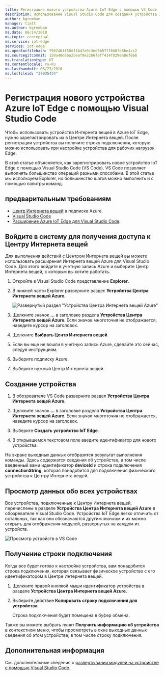 ```yaml
---
title: Регистрация нового устройства Azure IoT Edge с помощью VS Code | Документация Майкрософт
description: Использование Visual Studio Code для создания устройства IoT Edge в Центре Интернета вещей Azure
author: kgremban
manager: timlt
ms.author: kgremban
ms.date: 06/14/2018
ms.topic: conceptual
ms.service: iot-edge
services: iot-edge
ms.openlocfilehash: 7902461f58df1b4fe0c3ed3b577f668fe8be4cc2
ms.sourcegitcommit: 150a40d8ba2beaf9e22b6feff414f8298a8ef868
ms.translationtype: HT
ms.contentlocale: ru-RU
ms.lasthandoff: 06/27/2018
ms.locfileid: "37035434"
---
```

# <a name="register-a-new-azure-iot-edge-device-from-visual-studio-code"></a>Регистрация нового устройства Azure IoT Edge с помощью Visual Studio Code

Чтобы использовать устройства Интернета вещей в Azure IoT Edge, нужно зарегистрировать их в Центре Интернета вещей. После регистрации устройства вы получите строку подключения, которую можно использовать при настройке устройства для рабочих нагрузок Edge. 

В этой статье объясняется, как зарегистрировать новое устройство IoT Edge с помощью Visual Studio Code (VS Code). VS Code позволяет выполнять большинство операций разными способами. В этой статье мы используем Explorer, но большинство шагов можно выполнить и с помощью палитры команд. 

## <a name="prerequisites"></a>предварительным требованиям

* [Центр Интернета вещей](../iot-hub/iot-hub-create-through-portal.md) в подписке Azure.
* [Visual Studio Code](https://code.visualstudio.com/) 
* [Расширение Azure IoT Edge для Visual Studio Code](https://marketplace.visualstudio.com/items?itemName=vsciot-vscode.azure-iot-edge).

## <a name="sign-in-to-access-your-iot-hub"></a>Войдите в систему для получения доступа к Центру Интернета вещей

Для выполнения действий с Центром Интернета вещей вы можете использовать расширения Интернета вещей Azure для Visual Studio Code. Для этого войдите в учетную запись Azure и выберите Центр Интернета вещей, с которым вы хотите работать.

1. Откройте в Visual Studio Code представление **Explorer**.

2. В нижней части Explorer разверните раздел **Устройства Центра Интернета вещей Azure**. 

   ![Развернутый раздел "Устройства Центра Интернета вещей Azure"](./media/how-to-register-device-vscode/azure-iot-hub-devices.png)

3. Щелкните значок **...** в заголовке раздела **Устройства Центра Интернета вещей Azure**. Если значок многоточия не отображается, наведите курсор на заголовок. 

4. Щелкните **Выбрать Центр Интернета вещей**.

5. Если вы еще не вошли в учетную запись Azure, сделайте это сейчас, следуя инструкциям. 

6. Выберите подписку Azure. 

7. Выберите нужный Центр Интернета вещей. 

## <a name="create-a-device"></a>Создание устройства

1. В обозревателе VS Code разверните раздел **Устройства Центра Интернета вещей Azure**. 

2. Щелкните значок **...** в заголовке раздела **Устройства Центра Интернета вещей Azure**. Если значок многоточия не отображается, наведите курсор на заголовок. 

3. Выберите **Создать устройство IoT Edge**. 

4. В открывшемся текстовом поле введите идентификатор для нового устройства. 

На экране выходных данных отобразится результат выполнения команды. Здесь содержатся сведения об устройстве, в том числе введенный вами идентификатор **deviceId** и строка подключения **connectionString**, которая понадобится для подключения физического устройства к Центру Интернета вещей. 

## <a name="view-all-devices"></a>Просмотр данных обо всех устройствах

Все устройства, подключенные к Центру Интернета вещей, перечислены в разделе **Устройства Центра Интернета вещей Azure** в обозревателе Visual Studio Code. Устройства IoT Edge легко отличить от остальных, так как они обозначаются другим значком и их можно открыть для отображения модулей, развернутых на каждом из устройств. 

   ![Просмотр устройств в VS Code](./media/how-to-register-device-vscode/view-devices.png)

## <a name="retrieve-the-connection-string"></a>Получение строки подключения

Когда все будет готово к настройке устройства, вам понадобится строка подключения, которая связывает физическое устройство с его идентификатором в Центре Интернета вещей.

1. Щелкните правой кнопкой мыши идентификатор устройства в разделе **Устройства Центра Интернета вещей Azure**. 
2. Выберите действие **Копировать строку подключения для устройства**.

   Строка подключения будет помещена в буфер обмена. 

Также вы можете выбрать пункт **Получить информацию об устройства** в контекстном меню, чтобы просмотреть в окне выходных данных сведения об этом устройстве, в том числе строку подключения. 


## <a name="next-steps"></a>Дополнительная информация

См. дополнительные сведения о [развертывании модулей на устройстве с помощью Visual Studio Code](how-to-deploy-modules-vscode.md).
